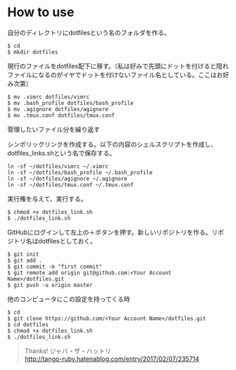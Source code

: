 # How to use


自分のディレクトリにdotfilesという名のフォルダを作る。

```
$ cd
$ mkdir dotfiles
```
現行のファイルをdotfiles配下に移す。（私は好みで先頭にドットを付けると隠れファイルになるのがイヤでドットを付けないファイル名としている。ここはお好み次第）
```
$ mv .vimrc dotfiles/vimrc
$ mv .bash_profile dotfiles/bash_profile
$ mv .agignore dotfiles/agignore
$ mv .tmux.conf dotfiles/tmux.conf
```
管理したいファイル分を繰り返す

シンボリックリンクを作成する。以下の内容のシェルスクリプトを作成し、dotfiles_links.shという名で保存する。
```
ln -sf ~/dotfiles/vimrc ~/.vimrc
ln -sf ~/dotfiles/bash_profile ~/.bash_profile
ln -sf ~/dotfiles/agignore ~/.agignore
ln -sf ~/dotfiles/tmux.conf ~/.tmux.conf
```
実行権を与えて、実行する。
```
$ chmod +x dotfiles_link.sh
$ ./dotfiles_link.sh
```
GitHubにログインして左上の＋ボタンを押す。新しいリポジトリを作る。リポジトリ名はdotfilesとしておく。
```
$ git init
$ git add .
$ git commit -m "first commit"
$ git remote add origin git@github.com:<Your Account Name>/dotfiles.git
$ git push -u origin master
```
他のコンピュータにこの設定を持ってくる時
```
$ cd
$ git clone https://github.com/<Your Account Name>/dotfiles.git
$ cd dotfiles
$ chmod +x dotfiles_link.sh
$ ./dotfiles_link.sh
```


> Thanks! ジャバ・ザ・ハットリ   
> http://tango-ruby.hatenablog.com/entry/2017/02/07/235714
